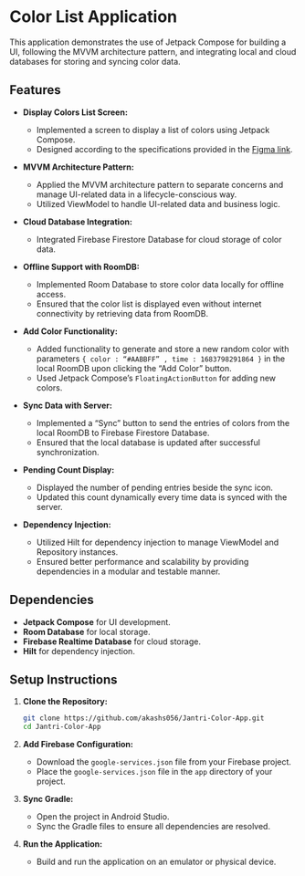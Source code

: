 # Color List Application

This application demonstrates the use of Jetpack Compose for building a UI, following the MVVM architecture pattern, and integrating local and cloud databases for storing and syncing color data.

## Features

- **Display Colors List Screen:**
  - Implemented a screen to display a list of colors using Jetpack Compose.
  - Designed according to the specifications provided in the [Figma link](https://www.figma.com/design/8CKetBfN4eKMr51RLa796l/Android-Task---Intern?node-id=0-1&node-type=CANVAS&t=mfvu6f7ge3JGQa6f-0).

- **MVVM Architecture Pattern:**
  - Applied the MVVM architecture pattern to separate concerns and manage UI-related data in a lifecycle-conscious way.
  - Utilized ViewModel to handle UI-related data and business logic.

- **Cloud Database Integration:**
  - Integrated Firebase Firestore Database for cloud storage of color data.

- **Offline Support with RoomDB:**
  - Implemented Room Database to store color data locally for offline access.
  - Ensured that the color list is displayed even without internet connectivity by retrieving data from RoomDB.

- **Add Color Functionality:**
  - Added functionality to generate and store a new random color with parameters `{ color : “#AABBFF” , time : 1683798291864 }` in the local RoomDB upon clicking the “Add Color” button.
  - Used Jetpack Compose’s `FloatingActionButton` for adding new colors.

- **Sync Data with Server:**
  - Implemented a “Sync” button to send the entries of colors from the local RoomDB to Firebase Firestore Database.
  - Ensured that the local database is updated after successful synchronization.

- **Pending Count Display:**
  - Displayed the number of pending entries beside the sync icon.
  - Updated this count dynamically every time data is synced with the server.

- **Dependency Injection:**
  - Utilized Hilt for dependency injection to manage ViewModel and Repository instances.
  - Ensured better performance and scalability by providing dependencies in a modular and testable manner.

## Dependencies

- **Jetpack Compose** for UI development.
- **Room Database** for local storage.
- **Firebase Realtime Database** for cloud storage.
- **Hilt** for dependency injection.

## Setup Instructions

1. **Clone the Repository:**
    ```bash
    git clone https://github.com/akashs056/Jantri-Color-App.git
    cd Jantri-Color-App
    ```

2. **Add Firebase Configuration:**
    - Download the `google-services.json` file from your Firebase project.
    - Place the `google-services.json` file in the `app` directory of your project.

3. **Sync Gradle:**
    - Open the project in Android Studio.
    - Sync the Gradle files to ensure all dependencies are resolved.

4. **Run the Application:**
    - Build and run the application on an emulator or physical device.
